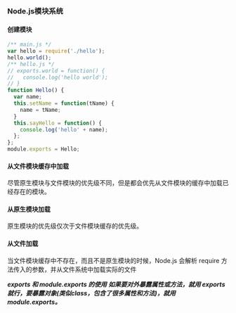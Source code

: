 ### Node.js模块系统

#### 创建模块
```javascript
/** main.js */
var hello = require('./hello');
hello.world();
/** hello.js */
// exports.world = function() {
//   console.log('hello world');
// }
function Hello() {
  var name;
  this.setName = function(tName) {
    name = tName;
  }
  this.sayHello = function() {
    console.log('hello' + name);
  };
};
module.exports = Hello;
```

#### 从文件模块缓存中加载
尽管原生模块与文件模块的优先级不同，但是都会优先从文件模块的缓存中加载已经存在的模块。
#### 从原生模块加载
原生模块的优先级仅次于文件模块缓存的优先级。
#### 从文件加载
当文件模块缓存中不存在，而且不是原生模块的时候，Node.js 会解析 require 方法传入的参数，并从文件系统中加载实际的文件

***exports 和 module.exports 的使用***
***如果要对外暴露属性或方法，就用 exports 就行，要暴露对象(类似class，包含了很多属性和方法)，就用 module.exports。***